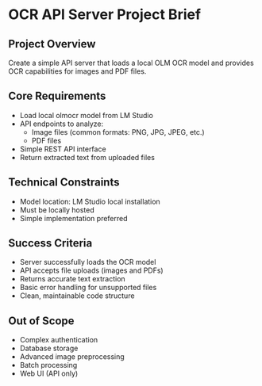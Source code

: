 # OCR API Server Project Brief

## Project Overview
Create a simple API server that loads a local OLM OCR model and provides OCR capabilities for images and PDF files.

## Core Requirements
- Load local olmocr model from LM Studio
- API endpoints to analyze:
  - Image files (common formats: PNG, JPG, JPEG, etc.)
  - PDF files
- Simple REST API interface
- Return extracted text from uploaded files

## Technical Constraints
- Model location: LM Studio local installation
- Must be locally hosted
- Simple implementation preferred

## Success Criteria
- Server successfully loads the OCR model
- API accepts file uploads (images and PDFs)
- Returns accurate text extraction
- Basic error handling for unsupported files
- Clean, maintainable code structure

## Out of Scope
- Complex authentication
- Database storage
- Advanced image preprocessing
- Batch processing
- Web UI (API only)
